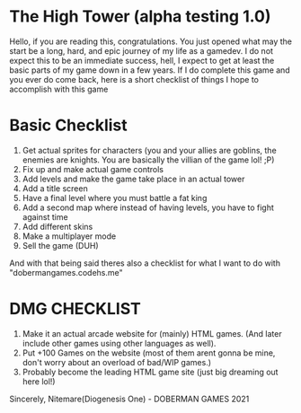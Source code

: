 # The High Tower (alpha testing 1.0)
Hello, if you are reading this, congratulations.  You just opened what may the start be a long, hard, and epic journey of my life as a gamedev.
I do not expect this to be an immediate success, hell, I expect to get at least the basic parts of my game down in a few years.
If I do complete this game and you ever do come back, here is a short checklist of things I hope to accomplish with this game

# Basic Checklist
1. Get actual sprites for characters (you and your allies are goblins, the enemies are knights.  You are basically the villian of the game lol! ;P)
2. Fix up and make actual game controls
3. Add levels and make the game take place in an actual tower
4. Add a title screen
5. Have a final level where you must battle a fat king
6. Add a second map where instead of having levels, you have to fight against time
7. Add different skins
8. Make a multiplayer mode
9. Sell the game (DUH)

And with that being said theres also a checklist for what I want to do with "dobermangames.codehs.me"

# DMG CHECKLIST
1. Make it an actual arcade website for (mainly) HTML games. (And later include other games using other languages as well).
2. Put +100 Games on the website (most of them arent gonna be mine, don't worry about an overload of bad/WIP games.)
3. Probably become the leading HTML game site (just big dreaming out here lol!)

Sincerely, Nitemare(Diogenesis One) - 
DOBERMAN GAMES 2021
